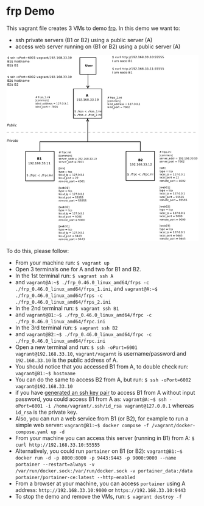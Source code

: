 # frp Demo
This vagrant file creates 3 VMs to demo [frp](https://github.com/fatedier/frp).
In this demo we want to:
- ssh private servers (B1 or B2) using a public server (A)
- access web server running on (B1 or B2) using a public server (A)

![frp Demo](Diagram.png)


To do this, please follow:

- From your machine run: `$ vagrant up`
- Open 3 terminals one for A and two for B1 and B2.
- In the 1st terminal run: `$ vagrant ssh A`
- and `vagrant@A:~$ ./frp_0.46.0_linux_amd64/frps -c ./frp_0.46.0_linux_amd64/frps_1.ini`, and `vagrant@A:~$ ./frp_0.46.0_linux_amd64/frps -c ./frp_0.46.0_linux_amd64/frps_2.ini`
- In the 2nd terminal run: `$ vagrant ssh B1`
- and `vagrant@B1:~$ ./frp_0.46.0_linux_amd64/frpc -c ./frp_0.46.0_linux_amd64/frpc.ini`
- In the 3rd terminal run: `$ vagrant ssh B2`
- and `vagrant@B2:~$ ./frp_0.46.0_linux_amd64/frpc -c ./frp_0.46.0_linux_amd64/frpc.ini`
- Open a new terminal and run: `$ ssh -oPort=6001 vagrant@192.168.33.10`, `vagrant/vagarnt` is username/password and `192.168.33.10` is the public address of A.
- You should notice that you accessed B1 from A, to double check run: `vagrant@B1:~$ hostname`
- You can do the same to access B2 from A, but run: `$ ssh -oPort=6002 vagrant@192.168.33.10`
- if you have [generated an ssh key pair](https://www.digitalocean.com/community/tutorials/how-to-configure-ssh-key-based-authentication-on-a-linux-server) to access B1 from A without input password, you could access B1 from A as: `vagrant@A:~$ ssh -oPort=6001 -i /home/vagrant/.ssh/id_rsa vagrant@127.0.0.1` whereas `id_rsa` is the private key. 
- Also, you can run a web service from B1 (or B2), for example to run a simple web server: `vagrant@B1:~$ docker compose -f /vagrant/docker-compose.yaml up -d`
- From your machine you can access this server (running in B1) from A: `$ curl http://192.168.33.10:55555`
- Alternatively, you could run `portainer` on B1 (or B2): `vagrant@B1:~$ docker run -d -p 8000:8000 -p 9443:9443 -p 9000:9000 --name portainer --restart=always -v /var/run/docker.sock:/var/run/docker.sock -v portainer_data:/data portainer/portainer-ce:latest --http-enabled`
- From a browser at your machine, you can access `portainer` using A address: `http://192.168.33.10:9000` or `https://192.168.33.10:9443`
- To stop the demo and remove the VMs, run: `$ vagrant destroy -f`

